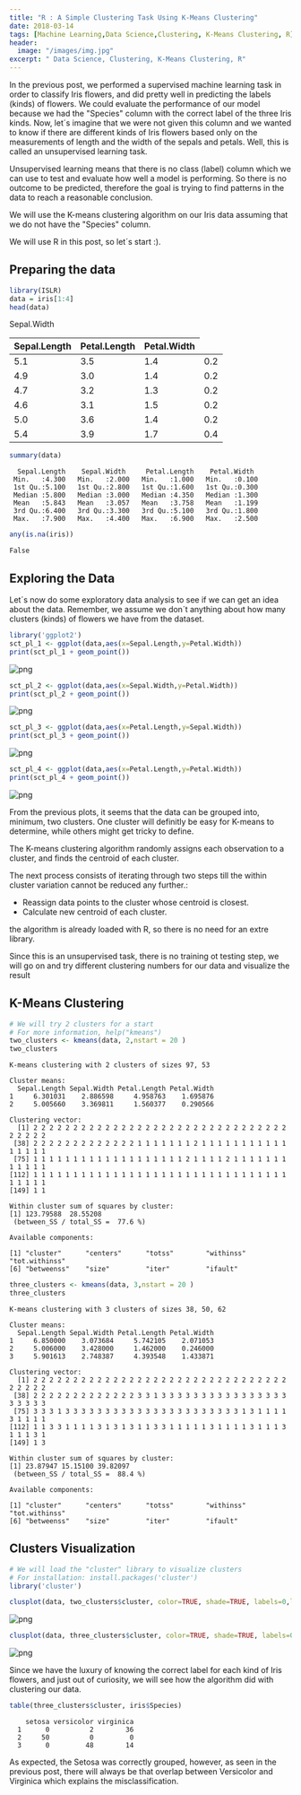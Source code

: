 ```yaml
---
title: "R : A Simple Clustering Task Using K-Means Clustering"
date: 2018-03-14
tags: [Machine Learning,Data Science,Clustering, K-Means Clustering, R]
header:
  image: "/images/img.jpg"
excerpt: " Data Science, Clustering, K-Means Clustering, R"
---
```


In the previous post, we performed a supervised machine learning task in order to classify Iris flowers, and did pretty well in predicting the labels (kinds) of flowers. We could evaluate the performance of our model because we had the "Species" column with the correct label of the three Iris kinds. Now, let´s imagine that we were not given this column and we wanted to know if there are different kinds of Iris flowers based only on the measurements of length and the width of the sepals and petals. Well, this is called an unsupervised learning task.

Unsupervised learning means that there is no class (label) column which we can use to test and evaluate how well a model is performing. So there is no outcome to be predicted, therefore the goal is trying to find patterns in the data to reach a reasonable conclusion.

We will use the K-means clustering algorithm on our Iris data assuming that we do not have the "Species" column.

We will use R in this post, so let´s start :).

## Preparing the data


```R
library(ISLR)
data = iris[1:4]
head(data)
```


<table>
<thead><tr><th>Sepal.Length</th><th=col>Sepal.Width</th><th>Petal.Length</th><th>Petal.Width</th></tr></thead>
<tbody>
	<tr><td>5.1</td><td>3.5</td><td>1.4</td><td>0.2</td></tr>
	<tr><td>4.9</td><td>3.0</td><td>1.4</td><td>0.2</td></tr>
	<tr><td>4.7</td><td>3.2</td><td>1.3</td><td>0.2</td></tr>
	<tr><td>4.6</td><td>3.1</td><td>1.5</td><td>0.2</td></tr>
	<tr><td>5.0</td><td>3.6</td><td>1.4</td><td>0.2</td></tr>
	<tr><td>5.4</td><td>3.9</td><td>1.7</td><td>0.4</td></tr>
</tbody>
</table>




```R
summary(data)
```


      Sepal.Length    Sepal.Width     Petal.Length    Petal.Width   
     Min.   :4.300   Min.   :2.000   Min.   :1.000   Min.   :0.100  
     1st Qu.:5.100   1st Qu.:2.800   1st Qu.:1.600   1st Qu.:0.300  
     Median :5.800   Median :3.000   Median :4.350   Median :1.300  
     Mean   :5.843   Mean   :3.057   Mean   :3.758   Mean   :1.199  
     3rd Qu.:6.400   3rd Qu.:3.300   3rd Qu.:5.100   3rd Qu.:1.800  
     Max.   :7.900   Max.   :4.400   Max.   :6.900   Max.   :2.500  



```R
any(is.na(iris))
```

    False


## Exploring the Data

Let´s now do some exploratory data analysis to see if we can get an idea about the data. Remember, we assume we don´t anything about how many clusters (kinds) of flowers we have from the dataset.


```R
library('ggplot2')
sct_pl_1 <- ggplot(data,aes(x=Sepal.Length,y=Petal.Width))
print(sct_pl_1 + geom_point())
```


![png](/images/KMeansClustering/output_10_0.png)



```R
sct_pl_2 <- ggplot(data,aes(x=Sepal.Width,y=Petal.Width))
print(sct_pl_2 + geom_point())
```


![png](/images/KMeansClustering/output_11_0.png)



```R
sct_pl_3 <- ggplot(data,aes(x=Petal.Length,y=Sepal.Width))
print(sct_pl_3 + geom_point())
```


![png](/images/KMeansClustering/output_12_0.png)



```R
sct_pl_4 <- ggplot(data,aes(x=Petal.Length,y=Petal.Width))
print(sct_pl_4 + geom_point())
```


![png](/images/KMeansClustering/output_13_0.png)


From the previous plots, it seems that the data can be grouped into, minimum, two clusters. One cluster will definitly be easy for K-means to determine, while others might get tricky to define.

The K-means clustering algorithm randomly assigns each observation to a cluster, and finds the centroid of each cluster.

The next process consists of iterating through two steps till the within cluster variation cannot be reduced any further.:

* Reassign data points to the cluster whose centroid is closest.
* Calculate new centroid of each cluster.

the algorithm is already loaded with R, so there is no need for an extre library.

Since this is an unsupervised task, there is no training ot testing step, we will go on and try different clustering numbers for our data and visualize the result

## K-Means Clustering


```R
# We will try 2 clusters for a start
# For more information, help("kmeans")
two_clusters <- kmeans(data, 2,nstart = 20 )
two_clusters
```


    K-means clustering with 2 clusters of sizes 97, 53

    Cluster means:
      Sepal.Length Sepal.Width Petal.Length Petal.Width
    1     6.301031    2.886598     4.958763    1.695876
    2     5.005660    3.369811     1.560377    0.290566

    Clustering vector:
      [1] 2 2 2 2 2 2 2 2 2 2 2 2 2 2 2 2 2 2 2 2 2 2 2 2 2 2 2 2 2 2 2 2 2 2 2 2 2
     [38] 2 2 2 2 2 2 2 2 2 2 2 2 2 1 1 1 1 1 1 1 2 1 1 1 1 1 1 1 1 1 1 1 1 1 1 1 1
     [75] 1 1 1 1 1 1 1 1 1 1 1 1 1 1 1 1 1 1 1 2 1 1 1 1 2 1 1 1 1 1 1 1 1 1 1 1 1
    [112] 1 1 1 1 1 1 1 1 1 1 1 1 1 1 1 1 1 1 1 1 1 1 1 1 1 1 1 1 1 1 1 1 1 1 1 1 1
    [149] 1 1

    Within cluster sum of squares by cluster:
    [1] 123.79588  28.55208
     (between_SS / total_SS =  77.6 %)

    Available components:

    [1] "cluster"      "centers"      "totss"        "withinss"     "tot.withinss"
    [6] "betweenss"    "size"         "iter"         "ifault"      



```R
three_clusters <- kmeans(data, 3,nstart = 20 )
three_clusters
```


    K-means clustering with 3 clusters of sizes 38, 50, 62

    Cluster means:
      Sepal.Length Sepal.Width Petal.Length Petal.Width
    1     6.850000    3.073684     5.742105    2.071053
    2     5.006000    3.428000     1.462000    0.246000
    3     5.901613    2.748387     4.393548    1.433871

    Clustering vector:
      [1] 2 2 2 2 2 2 2 2 2 2 2 2 2 2 2 2 2 2 2 2 2 2 2 2 2 2 2 2 2 2 2 2 2 2 2 2 2
     [38] 2 2 2 2 2 2 2 2 2 2 2 2 2 3 3 1 3 3 3 3 3 3 3 3 3 3 3 3 3 3 3 3 3 3 3 3 3
     [75] 3 3 3 1 3 3 3 3 3 3 3 3 3 3 3 3 3 3 3 3 3 3 3 3 3 3 1 3 1 1 1 1 3 1 1 1 1
    [112] 1 1 3 3 1 1 1 1 3 1 3 1 3 1 1 3 3 1 1 1 1 1 3 1 1 1 1 3 1 1 1 3 1 1 1 3 1
    [149] 1 3

    Within cluster sum of squares by cluster:
    [1] 23.87947 15.15100 39.82097
     (between_SS / total_SS =  88.4 %)

    Available components:

    [1] "cluster"      "centers"      "totss"        "withinss"     "tot.withinss"
    [6] "betweenss"    "size"         "iter"         "ifault"      


## Clusters Visualization


```R
# We will load the "cluster" library to visualize clusters
# For installation: install.packages('cluster')
library('cluster')
```


```R
clusplot(data, two_clusters$cluster, color=TRUE, shade=TRUE, labels=0,lines=0, )
```


![png](/images/KMeansClustering/output_24_0.png)



```R
clusplot(data, three_clusters$cluster, color=TRUE, shade=TRUE, labels=0,lines=0, )
```


![png](/images/KMeansClustering/output_25_0.png)


Since we have the luxury of knowing the correct label for each kind of Iris flowers, and just out of curiosity, we will see how the algorithm did with clustering our data.


```R
table(three_clusters$cluster, iris$Species)
```



        setosa versicolor virginica
      1      0          2        36
      2     50          0         0
      3      0         48        14


As expected, the Setosa was correctly grouped, however, as seen in the previous post, there will always be that overlap between Versicolor and Virginica which explains the misclassification.
